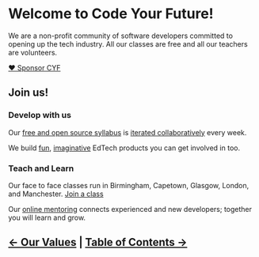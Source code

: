 
# Welcome to Code Your Future! 

We are a non-profit community of software developers committed to opening up the tech industry. All our classes are free and all our teachers are volunteers. 

[❤️ Sponsor CYF](https://github.com/sponsors/CodeYourFuture)

## Join us!

### Develop with us

 Our [free and open source syllabus](https://syllabus.codeyourfuture.io/) is [iterated collaboratively](https://github.com/CodeYourFuture/syllabus/projects/1) every week.

We build [fun](https://blocks.codeyourfuture.io/), [imaginative](https://cyf.act.cool/courses/js2/sprint-1) EdTech products you can get involved in too.

### Teach and Learn

Our face to face classes run in Birmingham, Capetown, Glasgow, London, and Manchester. [Join a class](https://codeyourfuture.io/become-a-student/)

Our [online mentoring](https://codeyourfuture.io/volunteers/) connects experienced and new developers; together you will learn and grow.

## [&larr; Our Values](https://codeyourfuture.io/about/) | [Table of Contents &rarr;](https://github.com/CodeYourFuture/Table-of-Contents)
